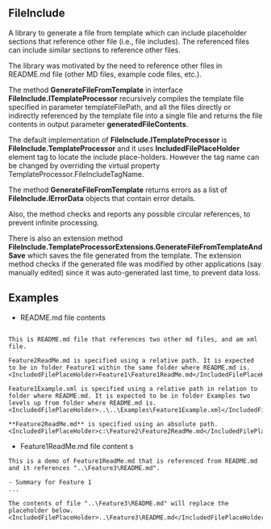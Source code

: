 ## FileInclude

A library to generate a file from template which can include placeholder sections that reference other file (i.e., file includes). The referenced files can include similar sections to reference other files.

The library was motivated by the need to reference other files in README.md file (other MD files, example code files, etc.).

The method **GenerateFileFromTemplate** in interface **FileInclude.ITemplateProcessor** recursively compiles the template file specified in parameter templateFilePath, and all the files directly or indirectly referenced by the template file into a single file and returns the file contents in output parameter **generatedFileContents**. 

The default implementation of **FileInclude.ITemplateProcessor** is **FileInclude.TemplateProcessor** and it uses **IncludedFilePlaceHolder** element tag to locate the include place-holders. However the tag name can be changed by overriding the virtual property TemplateProcessor.FileIncludeTagName.

The method **GenerateFileFromTemplate** returns errors as a list of **FileInclude.IErrorData** objects that contain error details.

Also, the method checks and reports any possible circular references, to prevent infinite processing.

There is also an extension method **FileInclude.TemplateProcessorExtensions.GenerateFileFromTemplateAndSave** which saves the file generated from the template. The extension method checks if the generated file was modified by other applications (say manually edited) since it was auto-generated last time, to prevent data loss.

## Examples

- README.md file contents

```text

This is README.md file that references two other md files, and am xml file.

Feature2ReadMe.md is specified using a relative path. It is expected to be in folder Feature1 within the same folder where README.md is.
<IncludedFilePlaceHolder>Feature1\Feature1ReadMe.md</IncludedFilePlaceHolder>

Feature1Example.xml is specified using a relative path in relation to folder where README.md. It is expected to be in folder Examples two levels up from folder where README.md is.
<IncludedFilePlaceHolder>..\..\Examples\Feature1Example.xml</IncludedFilePlaceHolder>

**Feature2ReadMe.md** is specified using an absolute path.
<IncludedFilePlaceHolder>c:\Feature2\Feature2ReadMe.md</IncludedFilePlaceHolder>

```

- Feature1ReadMe.md file content s

```text
This is a demo of Feature1ReadMe.md that is referenced from README.md and it references "..\Feature3\README.md".

- Summary for Feature 1
...

The contents of file "..\Feature3\README.md" will replace the placeholder below.
<IncludedFilePlaceHolder>..\Feature3\README.md</IncludedFilePlaceHolder>

```